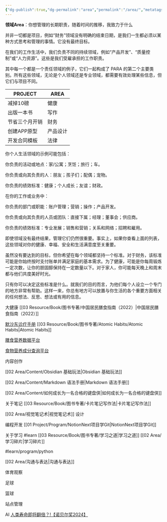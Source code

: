 ```yaml
---
{"dg-publish":true,"dg-permalink":"area","permalink":"/area/","metatags":{"description":"这里是 🏡Davon的数字花园，是个人不断发展的想法的集合，作为半成品的思考，在可探索的空间中，随时间推移不断播种、修剪、塑造","og:site_name":"DavonOs","og:title":"领域","og:type":"article","og:url":"https://zuji.eu.org/area","og:image":null,"og:image:width":"400","og:image:alt":"articlecover","og:locale":"zh_cn"}}
---
```



**领域Area**：你想管理的长期职责，随着时间的推移，我致力于什么

并非一切都是项目，例如“财务”领域没有明确的结束日期，是我们一生都必须以某种方式思考和管理的事情。它没有最终目标。

在我们的工作生活中，我们负责不同的持续领域，例如“产品开发”、“质量控制”或“人力资源”。这些是我们受雇承担的工作职责。

其中每一个都是一个责任领域的例子，它们一起构成了 PARA 的第二个主要类别。所有这些领域，无论是个人领域还是专业领域，都需要有效处理某些信息，但它们与项目不同。

| PROJECT | AREA |
| --- | --- |
| 减掉10磅 | 健康 |
| 出版一本书 | 写作 |
| 节省三个月开销 | 财务 |
| 创建APP原型 | 产品设计 |
| 开发合同模板 | 法律 |

你个人生活领域的示例可能包括：

你负责的活动或地点：家/公寓；烹饪；旅行；车。

你负责或向其负责的人：朋友；孩子们；配偶；宠物。

你负责的绩效标准：健康；个人成长；友谊；财政。

在你的工作或业务中：

你负责的部门或职能：账户管理；营销；操作；产品开发。

你负责或向其负责的人员或团队：直接下属；经理；董事会；供应商。

你负责的绩效标准：专业发展；销售和营销；关系和网络；招聘和雇用。

即使领域没有最终结果，管理它们仍然很重要。事实上，如果你查看上面的列表，这些领域对你的健康、幸福、安全和生活满意度至关重要。

虽然没有要达到的目标，但你希望在每个领域都坚持一个标准。对于财务，该标准可能是你始终按时支付账单并满足家庭的基本需求。为了健康，可能是你每周锻炼一定次数，让你的胆固醇保持在一定数量以下。对于家人，你可能每天晚上和周末都与他们共度美好时光。

只有你可以决定这些标准是什么。就我们的目的而言，为他们每个人设立一个专门的地方非常有帮助。这样一来，你总有地方可以放置与你生活的各个重要方面相关的任何想法、反思、想法或有用的信息。

大健康
[[03 Resource/Book/图书专著/中国居民膳食指南（2022）\|中国居民膳食指南（2022）]]

[默沙东诊疗手册](https://www.msdmanuals.cn/)
[[03 Resource/Book/图书专著/Atomic Habits/Atomic Habits\|Atomic Habits]]

[膳食营养数据平台](https://nutrition.zju.edu.cn/#/layout/foodcompositiontable/foodClassify)

[食物营养成分查询平台](https://nlc.chinanutri.cn/fq/)

内容创作

[[02 Area/Content/Obsidian 基础玩法\|Obsidian 基础玩法]]

[[02 Area/Content/Markdown 语法手册\|Markdown 语法手册]]

[[02 Area/Content/如何成长为一名合格的键盘侠\|如何成长为一名合格的键盘侠]]

关于笔记
[[03 Resource/Book/图书专著/卡片笔记写作法\|卡片笔记写作法]]

[[02 Area/视觉笔记术\|视觉笔记术]]
设计

编程开发
	[[01 Project/Program/NotionNext项目学Git\|NotionNext项目学Git]]

关于学习
	#learn
		[[03 Resource/Book/图书专著/学习之道\|学习之道]]
		[[02 Area/学习碎片\|学习碎片]]

#learn/program/python 



[[02 Area/沟通与表达\|沟通与表达]]

体育观察

足球

篮球

站点管理

AI
[人类寿命即将翻倍？!【诺贝尔奖2024】](https://www.bilibili.com/video/BV18cmMYwEtj)